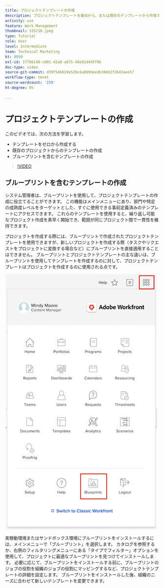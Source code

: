 ```yaml
---
title: プロジェクトテンプレートの作成
description: プロジェクトテンプレートを最初から、または既存のテンプレートから作成する方法を説明します。
activity: use
feature: Work Management
thumbnail: 335210.jpeg
type: Tutorial
role: User
level: Intermediate
team: Technical Marketing
kt: 8950
exl-id: 1f706148-c001-42a8-a675-48e91d445f0b
doc-type: video
source-git-commit: d39754b619e526e1a869deedb38dd2f2b43aee57
workflow-type: tm+mt
source-wordcount: '259'
ht-degree: 0%

---
```


# プロジェクトテンプレートの作成

このビデオでは、次の方法を学習します。

* テンプレートをゼロから作成する
* 既存のプロジェクトからのテンプレートの作成
* ブループリントを含むテンプレートの作成

>[!VIDEO](https://video.tv.adobe.com/v/335210/?quality=12)

## ブループリントを含むテンプレートの作成

システム管理者は、ブループリントを使用して、プロジェクトテンプレートの作成に役立てることができます。 この機能はメインメニューにあり、部門や特定の成熟度レベルをターゲットとした、すぐに使用できる事前定義済みのテンプレートにアクセスできます。 これらのテンプレートを使用すると、繰り返し可能なプロジェクト作成を素早く開始でき、範囲が同じプロジェクト間で一貫性を維持できます。

プロジェクトを作成する際には、ブループリントで作成されたプロジェクトテンプレートを使用できますが、新しいプロジェクトを作成する際（タスクやリクエストをプロジェクトに変換する場合など）にブループリントを直接適用することはできません。 ブループリントとプロジェクトテンプレートの主な違いは、ブループリントを使用してテンプレートを作成するのに対して、プロジェクトテンプレートはプロジェクトを作成するのに使用される点です。

![メインメニューのブループリント](assets/pt-blueprints-01.png)

実稼動環境またはサンドボックス環境にブループリントをインストールするには、メインメニューで「ブループリント」を選択します。 カタログを参照するか、右側のフィルタリングメニューにある「タイプでフィルター」オプションを使用して、プロジェクトに最適なブループリントを見つけてインストールします。 必要に応じて、ブループリントをインストールする前に、ブループリントのジョブの役割を組織のジョブの役割にマッピングするなど、プロジェクトテンプレートの詳細を設定します。 ブループリントをインストールした後、組織のニーズに合わせて新しいテンプレートを変更できます。
